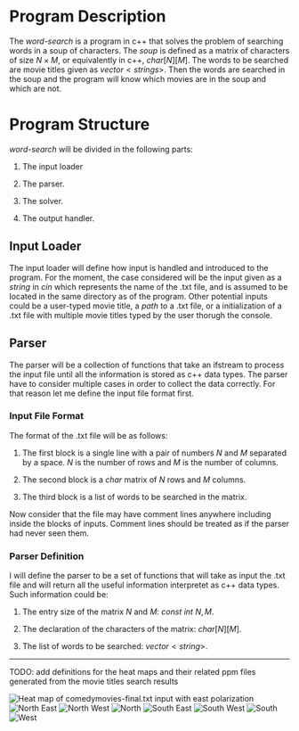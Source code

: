 # Program Description

The *word-search* is a program in c++ that solves the problem of
searching words in a soup of characters. The *soup* is defined as a
matrix of characters of size $N \times M$, or equivalently in c++,
$char[N][M]$. The words to be searched are movie titles given as
$vector<strings>$. Then the words are searched in the soup and the
program will know which movies are in the soup and which are not.

# Program Structure

*word-search* will be divided in the following parts:

1.  The input loader

2.  The parser.

3.  The solver.

4.  The output handler.

## Input Loader

The input loader will define how input is handled and introduced to the
program. For the moment, the case considered will be the input given as
a $string$ in $cin$ which represents the name of the .txt file, and is
assumed to be located in the same directory as of the program. Other
potential inputs could be a user-typed movie title, a $path$ to a .txt
file, or a initialization of a .txt file with multiple movie titles
typed by the user thorugh the console.

## Parser

The parser will be a collection of functions that take an ifstream to
process the input file until all the information is stored as c++ data
types. The parser have to consider multiple cases in order to collect
the data correctly. For that reason let me define the input file format
first.

### Input File Format

The format of the .txt file will be as follows:

1.  The first block is a single line with a pair of numbers $N$ and $M$
    separated by a space. $N$ is the number of rows and $M$ is the
    number of columns.

2.  The second block is a $char$ matrix of $N$ rows and $M$ columns.

3.  The third block is a list of words to be searched in the matrix.

Now consider that the file may have comment lines anywhere including
inside the blocks of inputs. Comment lines should be treated as if the
parser had never seen them.

### Parser Definition

I will define the parser to be a set of functions that will take as
input the .txt file and will return all the useful information
interpretet as c++ data types. Such information could be:

1.  The entry size of the matrix $N$ and $M$: $const\ int\ N, M$.

2.  The declaration of the characters of the matrix: $char[N][M]$.

3.  The list of words to be searched: $vector<string>$.

-----------------
TODO: add definitions for the heat maps and their related ppm files generated from the movie titles search results

![Heat map of comedymovies-final.txt input with east polarization](output/images/final_east.png) 
![North East](./output/images/final_north_east.png)
![North West](./output/images/final_north_west.png)
![North](./output/images/final_north.png)
![South East](./output/images/final_south_east.png)
![South West](./output/images/final_south_west.png)
![South](./output/images/final_south.png)
![West](./output/images/final_west.png)
